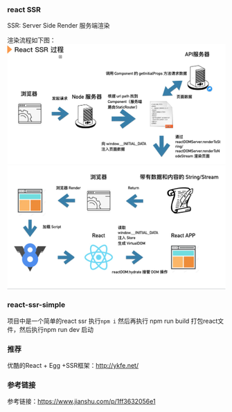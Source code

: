 ### react SSR
SSR: Server Side Render 服务端渲染

渲染流程如下图：
![img1](./assets/reactssr1.png)
![img2](./assets/reactssr2.png)
### react-ssr-simple
项目中是一个简单的react ssr
执行`npm i` 然后再执行 npm run build 打包react文件，然后执行npm run dev 启动
### 推荐
优酷的React + Egg +SSR框架：http://ykfe.net/
### 参考链接
参考链接：https://www.jianshu.com/p/1ff3632056e1
